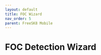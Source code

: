 ```yaml
---
layout: default
title: FOC Wizard
nav_order: 5
parent: FreeSK8 Mobile
---
```


# FOC Detection Wizard

